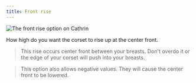 ```yaml
---
title: Front rise
---
```

![The front rise option on Cathrin](./frontrise.svg)

How high do you want the corset to rise up at the center front.

> This rise occurs center front between your breasts. Don't overdo it or the edge of your corset will push into your breasts.
 
> This option also allows negative values. They will cause the center front to be lowered.
